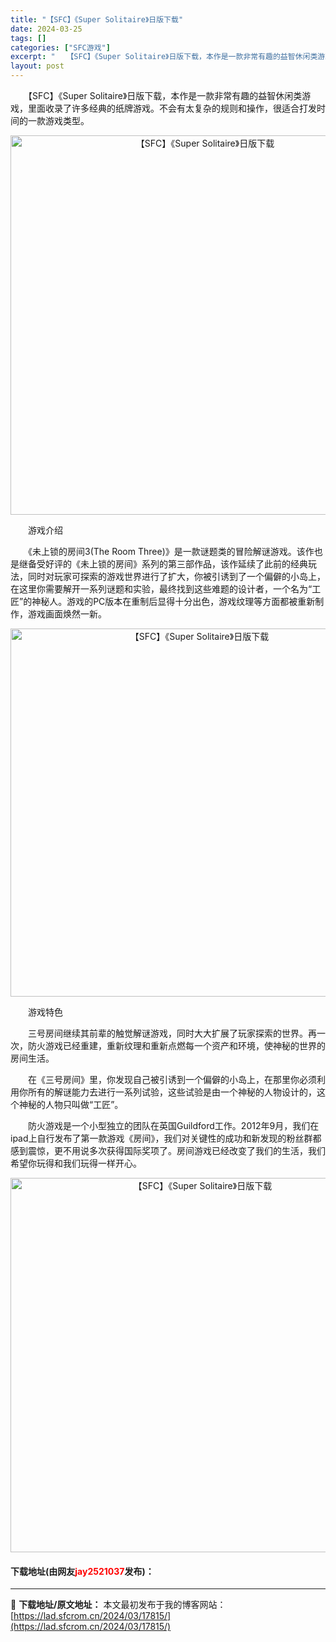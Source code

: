 ```yaml
---
title: "【SFC】《Super Solitaire》日版下载"
date: 2024-03-25
tags: []
categories: ["SFC游戏"]
excerpt: "　　【SFC】《Super Solitaire》日版下载，本作是一款非常有趣的益智休闲类游戏，里面收录了许多经典的纸牌游戏。不会有太复杂的规则和操作，很适合打发时间的一款游戏类型。 　　游戏介绍 　　《未上锁的房间3(The Room Three)》是一款谜题类的冒险解谜游戏。该作也是继备受好评的《&hellip;"
layout: post
---
```


 <p>　　【SFC】《Super Solitaire》日版下载，本作是一款非常有趣的益智休闲类游戏，里面收录了许多经典的纸牌游戏。不会有太复杂的规则和操作，很适合打发时间的一款游戏类型。</p> <p align="center"><img align="" border="0" src="https://lad.sfcrom.cn/wp-content/uploads/2024/03/20240325_6600d3782ee6d.png" width="607" alt="【SFC】《Super Solitaire》日版下载" /></p> <p>　　游戏介绍</p> <p>　　《未上锁的房间3(The Room Three)》是一款谜题类的冒险解谜游戏。该作也是继备受好评的《未上锁的房间》系列的第三部作品，该作延续了此前的经典玩法，同时对玩家可探索的游戏世界进行了扩大，你被引诱到了一个偏僻的小岛上，在这里你需要解开一系列谜题和实验，最终找到这些难题的设计者，一个名为&ldquo;工匠&rdquo;的神秘人。游戏的PC版本在重制后显得十分出色，游戏纹理等方面都被重新制作，游戏画面焕然一新。</p> <p align="center"><img align="" border="0" src="https://lad.sfcrom.cn/wp-content/uploads/2024/03/20240325_6600d378f0800.png" width="589" alt="【SFC】《Super Solitaire》日版下载" /></p> <p>　　游戏特色</p> <p>　　三号房间继续其前辈的触觉解谜游戏，同时大大扩展了玩家探索的世界。再一次，防火游戏已经重建，重新纹理和重新点燃每一个资产和环境，使神秘的世界的房间生活。</p> <p>　　在《三号房间》里，你发现自己被引诱到一个偏僻的小岛上，在那里你必须利用你所有的解谜能力去进行一系列试验，这些试验是由一个神秘的人物设计的，这个神秘的人物只叫做&ldquo;工匠&rdquo;。</p> <p>　　防火游戏是一个小型独立的团队在英国Guildford工作。2012年9月，我们在ipad上自行发布了第一款游戏《房间》，我们对关键性的成功和新发现的粉丝群都感到震惊，更不用说多次获得国际奖项了。房间游戏已经改变了我们的生活，我们希望你玩得和我们玩得一样开心。</p> <p align="center"><img align="" border="0" src="https://lad.sfcrom.cn/wp-content/uploads/2024/03/20240325_6600d379c24a5.png" width="599" alt="【SFC】《Super Solitaire》日版下载" /></p> <p><h4>下载地址(由网友<font color="red">jay2521037</font>发布)：</h4></p> 

---
📖 **下载地址/原文地址：** 本文最初发布于我的博客网站：[https://lad.sfcrom.cn/2024/03/17815/](https://lad.sfcrom.cn/2024/03/17815/)
